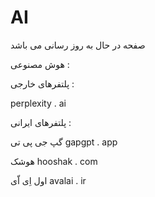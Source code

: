 # AI
صفحه در حال به روز رسانی می باشد

هوش مصنوعی :

پلتفرهای خارجی :

perplexity  .  ai


پلتفرهای ایرانی :

گپ جی پی تی
gapgpt  .  app

هوشک
hooshak  . com

اول اِی اّی
avalai   . ir


